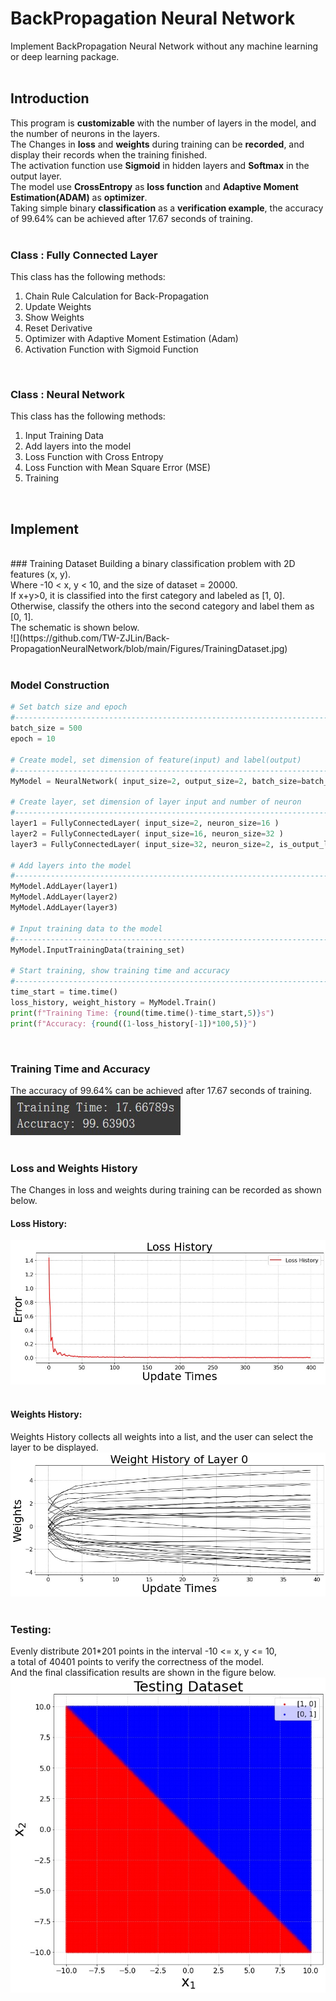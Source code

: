 # BackPropagation Neural Network
Implement BackPropagation Neural Network without any machine learning or deep learning package.<br>
<br>

## Introduction
This program is **customizable** with the number of layers in the model, and the number of neurons in the layers.<br>
The Changes in **loss** and **weights** during training can be **recorded**, and display their records when the training finished.<br>
The activation function use **Sigmoid** in hidden layers and **Softmax** in the output layer.<br>
The model use **CrossEntropy** as **loss function** and **Adaptive Moment Estimation(ADAM)** as **optimizer**.<br>
Taking simple binary **classification** as a **verification example**, the accuracy of 99.64% can be achieved after 17.67 seconds of training.<BR>
<br>

### Class : Fully Connected Layer<br>
This class has the following methods:<br>
  1. Chain Rule Calculation for Back-Propagation
  2. Update Weights
  3. Show Weights
  4. Reset Derivative
  5. Optimizer with Adaptive Moment Estimation (Adam)
  6. Activation Function with Sigmoid Function
<br>

### Class : Neural Network<br>
This class has the following methods:<br>
  1. Input Training Data
  2. Add layers into the model
  3. Loss Function with Cross Entropy
  4. Loss Function with Mean Square Error (MSE)
  5. Training
<br>

## Implement
<br>
### Training Dataset
Building a binary classification problem with 2D features (x, y).<br>
Where -10 < x, y < 10, and the size of dataset = 20000.<br>
If x+y>0, it is classified into the first category and labeled as [1, 0].<br>
Otherwise, classify the others into the second category and label them as [0, 1].<br>
The schematic is shown below.<br>
![](https://github.com/TW-ZJLin/Back-PropagationNeuralNetwork/blob/main/Figures/TrainingDataset.jpg)<br>
<br>
  
### Model Construction
```python
# Set batch size and epoch
#-------------------------------------------------------------------------------
batch_size = 500
epoch = 10

# Create model, set dimension of feature(input) and label(output)
#-------------------------------------------------------------------------------
MyModel = NeuralNetwork( input_size=2, output_size=2, batch_size=batch_size, epoch=epoch )

# Create layer, set dimension of layer input and number of neuron 
#-------------------------------------------------------------------------------
layer1 = FullyConnectedLayer( input_size=2, neuron_size=16 )
layer2 = FullyConnectedLayer( input_size=16, neuron_size=32 )
layer3 = FullyConnectedLayer( input_size=32, neuron_size=2, is_output_layer=True )

# Add layers into the model
#-------------------------------------------------------------------------------
MyModel.AddLayer(layer1)
MyModel.AddLayer(layer2)
MyModel.AddLayer(layer3)

# Input training data to the model
#-------------------------------------------------------------------------------
MyModel.InputTrainingData(training_set)

# Start training, show training time and accuracy
#-------------------------------------------------------------------------------
time_start = time.time()
loss_history, weight_history = MyModel.Train()
print(f"Training Time: {round(time.time()-time_start,5)}s")
print(f"Accuracy: {round((1-loss_history[-1])*100,5)}")
```
<br>

### Training Time and Accuracy
The accuracy of 99.64% can be achieved after 17.67 seconds of training.<br>
![](https://github.com/TW-ZJLin/Back-PropagationNeuralNetwork/blob/main/Figures/Accuracy.jpg)<br>
<br>

### Loss and Weights History
The Changes in loss and weights during training can be recorded as shown below.<br>
#### Loss History:<br>
![](https://github.com/TW-ZJLin/Back-PropagationNeuralNetwork/blob/main/Figures/LossHistory.jpg)<br>
<br>

#### Weights History:<br>
Weights History collects all weights into a list, and the user can select the layer to be displayed.<br>
![](https://github.com/TW-ZJLin/Back-PropagationNeuralNetwork/blob/main/Figures/WeightsHistory.jpg)<br>
<br>

### Testing:
Evenly distribute 201*201 points in the interval -10 <= x, y <= 10,<br>
a total of 40401 points to verify the correctness of the model.<br>
And the final classification results are shown in the figure below.<br>
![](https://github.com/TW-ZJLin/Back-PropagationNeuralNetwork/blob/main/Figures/Testing.jpg)<br>
<br>
